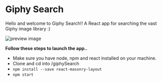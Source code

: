 Giphy Search
============

Hello and welcome to Giphy Search!! A React app for searching the vast Giphy image library :)

![preview image](https://raw.githubusercontent.com/sammurphey/giphySearch/public/preview.png)

**Follow these steps to launch the app..**

- Make sure you have node, npm and react installed on your machine.
- Clone and cd into /giphySearch
- ``npm install --save react-masonry-layout``
- ``npm start``
